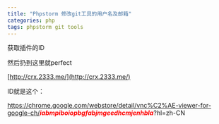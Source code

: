 ```yaml
---
title: "Phpstorm 修改git工具的用户名及邮箱"
categories: php
tags: phpstorm git tools
---
```



获取插件的ID

然后扔到这里就perfect

[http://crx.2333.me/](http://crx.2333.me/) 

ID就是这个：

https://chrome.google.com/webstore/detail/vnc%C2%AE-viewer-for-google-ch/<span style="color: rgb(255, 0, 0);">**_iabmpiboiopbgfabjmgeedhcmjenhbla_**</span>?hl=zh-CN
